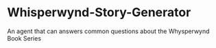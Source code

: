 # Whisperwynd-Story-Generator
An agent that can answers common questions about the Whysperwynd Book Series
